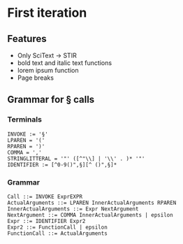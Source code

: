 # First iteration

## Features
* Only SciText -> STIR
* bold text and italic text functions
* lorem ipsum function
* Page breaks

## Grammar for § calls
### Terminals
```
INVOKE := '§'
LPAREN = '('
RPAREN = ')'
COMMA = ','
STRINGLITTERAL = '"' ([^"\\] | '\\' . )* '"'
IDENTIFIER := [^0-9()",§][^ ()",§]*
```

### Grammar
```
Call ::= INVOKE ExprEXPR
ActualArguments ::= LPAREN InnerActualArguments RPAREN
InnerActualArguments ::= Expr NextArgument
NextArgument ::= COMMA InnerActualArguments | epsilon
Expr ::= IDENTIFIER Expr2 
Expr2 ::= FunctionCall | epsilon
FunctionCall ::= ActualArguments
```
